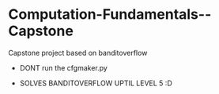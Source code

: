 # Computation-Fundamentals--Capstone

Capstone project based on banditoverflow

- DONT run the cfgmaker.py

- SOLVES BANDITOVERFLOW UPTIL LEVEL 5 :D 
